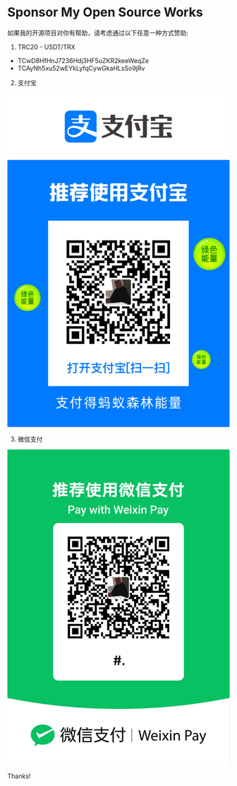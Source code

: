 # Sponsor My Open Source Works

如果我的开源项目对你有帮助，请考虑通过以下任意一种方式赞助:

1. TRC20 - USDT/TRX
- TCwD8HfHnJ7236Hdj3HF5uZKR2keeWeqZe
- TCAyNh5xu52wEYkLyfqCywGkaHLsSo9jRv

2. 支付宝

![支付宝](images/alipay.PNG)

3. 微信支付

![微信支付](images/wechat.JPG)

Thanks!
